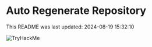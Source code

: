 # Auto Regenerate Repository

This README was last updated: 2024-08-19 15:32:10

 ![TryHackMe](https://tryhackme.com/badge/533634)